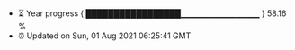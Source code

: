 - ⏳ Year progress { █████████████████▁▁▁▁▁▁▁▁▁▁▁▁▁ } 58.16 %
- ⏰ Updated on Sun, 01 Aug 2021 06:25:41 GMT

